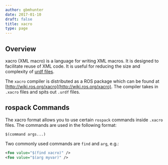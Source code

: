 ```yaml
---
author: gbmhunter
date: 2017-01-10
draft: false
title: xacro
type: page
---
```


## Overview

xacro (XML macro) is a language for writing XML macros. It is designed to facilitate reuse of XML code. It is useful for reducing the size and complexity of [urdf files](http://wiki.ros.org/urdf).

The `xacro` compiler is distributed as a ROS package which can be found at [http://wiki.ros.org/xacro](http://wiki.ros.org/xacro). The compiler takes in `.xacro` files and spits out `.urdf` files.

## rospack Commands

The xacro format allows you to use certain `rospack` commands inside `.xacro` files. The commands are used in the following format:

```text
$(command args...)
```

Two commonly used commands are `find` and `arg`, e.g.:

```xml   
<foo value="$(find xacro)" />
<foo value="$(arg myvar)" />
```